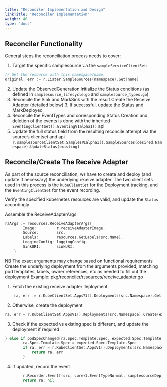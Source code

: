 ```yaml
---
title: "Reconciler Implementation and Design"
linkTitle: "Reconciler Implementation"
weight: 40
type: "docs"
---
```


## Reconciler Functionality
General steps the reconciliation process needs to cover:
1. Target the specific samplesource via the `sampleServiceClientSet`:
```go
// Get the resource with this namespace/name.
original, err := r.Lister.SampleSources(namespace).Get(name)
```
2. Update the ObservedGeneration
Initialize the Status conditions (as defined in `samplesource_lifecycle.go` and `samplesource_types.go`)
3. Reconcile the Sink and MarkSink with the result
Create the Receive Adapter (detailed below)
    3. If successful, update the Status and MarkDeployed
4. Reconcile the EventTypes and corresponding Status
Creation and deletion of the events is done with the inherited `EventingClientSet().EventingV1alpha1()` api
5. Update the full status field from the resulting reconcile attempt via the source’s clientset and api
`r.samplesourceClientSet.SamplesV1alpha1().SampleSources(desired.Namespace).UpdateStatus(existing)`


## Reconcile/Create The Receive Adapter
As part of the source reconciliation, we have to create and deploy
(and update if necessary) the underlying receive adapter.  The two
client sets used in this process is the `kubeClientSet` for the
Deployment tracking, and the `EventingClientSet` for the event
recording.

Verify the specified kubernetes resources are valid, and update the `Status` accordingly

Assemble the ReceiveAdapterArgs
```go
raArgs := resources.ReceiveAdapterArgs{
		Image:         r.receiveAdapterImage,
		Source:        src,
		Labels:        resources.GetLabels(src.Name),
		LoggingConfig: loggingConfig,
		SinkURI:       sinkURI,
	}
```
NB The exact arguments may change based on functional requirements
Create the underlying deployment from the arguments provided, matching pod templates, labels, owner references, etc as needed to fill out the deployment
Example: [pkg/reconciler/resources/receive_adapter.go](https://github.com/knative/sample-source/tree/master/pkg/reconciler/resources/receive_adapter.go)

1. Fetch the existing receive adapter deployment
```go
	ra, err := r.KubeClientSet.AppsV1().Deployments(src.Namespace).Get(expected.Name, metav1.GetOptions{})
```
2. Otherwise, create the deployment
```go
ra, err = r.KubeClientSet.AppsV1().Deployments(src.Namespace).Create(expected)
```
3. Check if the expected vs existing spec is different, and update the deployment if required
```go
} else if podSpecChanged(ra.Spec.Template.Spec, expected.Spec.Template.Spec) {
		ra.Spec.Template.Spec = expected.Spec.Template.Spec
		if ra, err = r.KubeClientSet.AppsV1().Deployments(src.Namespace).Update(ra); err != nil {
			return ra, err
        }
```
4. If updated, record the event
```go
		r.Recorder.Eventf(src, corev1.EventTypeNormal, samplesourceDeploymentUpdated, "Deployment updated")
		return ra, nil
```

